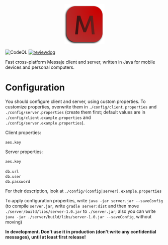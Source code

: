 <p align="center"><a href="https://github.com/werryxgames/Messaje/releases" target="blank"><img src="https://github.com/werryxgames/Messaje/blob/main/icons/icon.png" width="128" alt="Messaje logo"></a></p>
<div align="center>
<a href="https://github.com/werryxgames/Messaje/actions/workflows/codeql.yml"><img src="https://github.com/werryxgames/Messaje/actions/workflows/codeql.yml/badge.svg" alt="CodeQL"></a>
<a href="https://github.com/werryxgames/Messaje/actions/workflows/reviewdog.yml"><img src="https://github.com/werryxgames/Messaje/actions/workflows/reviewdog.yml/badge.svg" alt="reviewdog"></a>
</div>

Fast cross-platform Messaje client and server, written in Java for mobile devices and personal
computers.

# Configuration
You should configure client and server, using custom properties. To customize properties, overwrite
them in `./config/client.properties` and `./config/server.properties` (create them first; default
values are in `./config/client.example.properties` and `./config/server.example.properties`).

Client properties:
```
aes.key
```

Server properties:
```
aes.key

db.url
db.user
db.password
```

For their description, look at `./config/(config|server).example.properties`

To apply configuration properties, write `java -jar server.jar --saveConfig` (to compile
`server.jar`, write `gradle server:dist` and then move `./server/build/libs/server-1.0.jar` to
`./server.jar`; also you can write `java -jar ./server/build/libs/server-1.0.jar --saveConfig`,
without moving)

**In development. Don't use it in production (don't write any confidential messages), until at least first release!**
